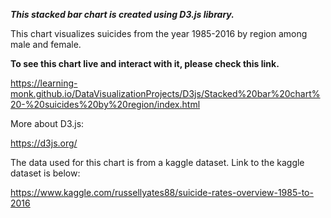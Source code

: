 **_This stacked bar chart is created using D3.js library._**

This chart visualizes suicides from the year 1985-2016 by region among male and female.

**To see this chart live and interact with it, please check this link.**

https://learning-monk.github.io/DataVisualizationProjects/D3js/Stacked%20bar%20chart%20-%20suicides%20by%20region/index.html

More about D3.js:

https://d3js.org/

The data used for this chart is from a kaggle dataset. Link to the kaggle dataset is below:

https://www.kaggle.com/russellyates88/suicide-rates-overview-1985-to-2016
